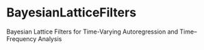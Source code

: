 # BayesianLatticeFilters
Bayesian Lattice Filters for Time-Varying Autoregression and Time–Frequency  Analysis
